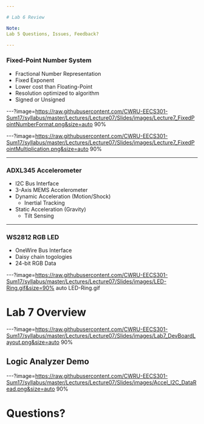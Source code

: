 ```yaml
---

# Lab 6 Review

Note:
Lab 5 Questions, Issues, Feedback?

---
```


### Fixed-Point Number System

* Fractional Number Representation
* Fixed Exponent
* Lower cost than Floating-Point
* Resolution optimized to algorithm
* Signed or Unsigned

---?image=https://raw.githubusercontent.com/CWRU-EECS301-Sum17/syllabus/master/Lectures/Lecture07/Slides/images/Lecture7_FixedPointNumberFormat.png&size=auto 90%

---?image=https://raw.githubusercontent.com/CWRU-EECS301-Sum17/syllabus/master/Lectures/Lecture07/Slides/images/Lecture7_FixedPointMultiplication.png&size=auto 90%

---

### ADXL345 Accelerometer

* I2C Bus Interface
* 3-Axis MEMS Accelerometer
* Dynamic Acceleration (Motion/Shock)
	* Inertial Tracking
* Static Acceleration (Gravity)
	* Tilt Sensing

---

### WS2812 RGB LED

* OneWire Bus Interface
* Daisy chain togologies
* 24-bit RGB Data

---?image=https://raw.githubusercontent.com/CWRU-EECS301-Sum17/syllabus/master/Lectures/Lecture07/Slides/images/LED-Ring.gif&size=90% auto
LED-Ring.gif


# Lab 7 Overview

---?image=https://raw.githubusercontent.com/CWRU-EECS301-Sum17/syllabus/master/Lectures/Lecture07/Slides/images/Lab7_DevBoardLayout.png&size=auto 90%

## Logic Analyzer Demo

---?image=https://raw.githubusercontent.com/CWRU-EECS301-Sum17/syllabus/master/Lectures/Lecture07/Slides/images/Accel_I2C_DataRead.png&size=auto 90%

# Questions?
